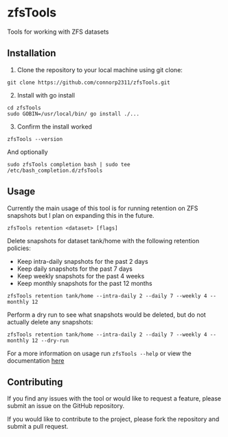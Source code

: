 # zfsTools

Tools for working with ZFS datasets

## Installation

1. Clone the repository to your local machine using git clone:
```
git clone https://github.com/connorp2311/zfsTools.git
```

2. Install with go install
```
cd zfsTools
sudo GOBIN=/usr/local/bin/ go install ./...
```
3. Confirm the install worked
```
zfsTools --version
```

And optionally 
```
sudo zfsTools completion bash | sudo tee /etc/bash_completion.d/zfsTools
```

## Usage

Currently the main usage of this tool is for running retention on ZFS snapshots but I plan on expanding this in the future.
```
zfsTools retention <dataset> [flags]
```

Delete snapshots for dataset tank/home with the following retention policies:

* Keep intra-daily snapshots for the past 2 days
* Keep daily snapshots for the past 7 days
* Keep weekly snapshots for the past 4 weeks
* Keep monthly snapshots for the past 12 months

```
zfsTools retention tank/home --intra-daily 2 --daily 7 --weekly 4 --monthly 12
```

Perform a dry run to see what snapshots would be deleted, but do not actually delete any snapshots:

```
zfsTools retention tank/home --intra-daily 2 --daily 7 --weekly 4 --monthly 12 --dry-run
```


For a more information on usage run `zfsTools --help` or view the documentation [here](docs/zfsTools.md)

## Contributing

If you find any issues with the tool or would like to request a feature, please submit an issue on the GitHub repository.

If you would like to contribute to the project, please fork the repository and submit a pull request.